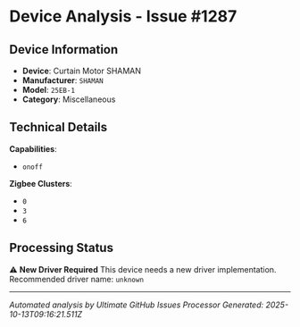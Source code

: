 # Device Analysis - Issue #1287

## Device Information
- **Device**: Curtain Motor SHAMAN
- **Manufacturer**: `SHAMAN`
- **Model**: `25EB-1`
- **Category**: Miscellaneous

## Technical Details
**Capabilities**:
- `onoff`

**Zigbee Clusters**:
- `0`
- `3`
- `6`

## Processing Status
⚠️ **New Driver Required**
This device needs a new driver implementation.
Recommended driver name: `unknown`

---
*Automated analysis by Ultimate GitHub Issues Processor*
*Generated: 2025-10-13T09:16:21.511Z*
